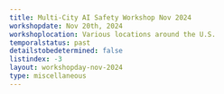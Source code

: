 ```yaml
---
title: Multi-City AI Safety Workshop Nov 2024
workshopdate: Nov 20th, 2024
workshoplocation: Various locations around the U.S.
temporalstatus: past
detailstobedetermined: false
listindex: -3
layout: workshopday-nov-2024
type: miscellaneous
---
```


